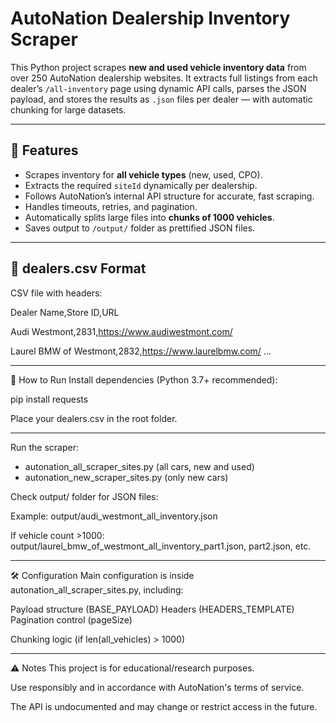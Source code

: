 # AutoNation Dealership Inventory Scraper

This Python project scrapes **new and used vehicle inventory data** from over 250 AutoNation dealership websites. 
It extracts full listings from each dealer’s `/all-inventory` page using dynamic API calls, parses the JSON payload, and stores the results as `.json` files per dealer — with automatic chunking for large datasets.

---

## 🚗 Features

- Scrapes inventory for **all vehicle types** (new, used, CPO).
- Extracts the required `siteId` dynamically per dealership.
- Follows AutoNation’s internal API structure for accurate, fast scraping.
- Handles timeouts, retries, and pagination.
- Automatically splits large files into **chunks of 1000 vehicles**.
- Saves output to `/output/` folder as prettified JSON files.

---

## 📄 dealers.csv Format

CSV file with headers:

Dealer Name,Store ID,URL

Audi Westmont,2831,https://www.audiwestmont.com/

Laurel BMW of Westmont,2832,https://www.laurelbmw.com/
...

---

🚀 How to Run
Install dependencies (Python 3.7+ recommended):

pip install requests



Place your dealers.csv in the root folder.

---
Run the scraper:
- autonation_all_scraper_sites.py (all cars, new and used)
- autonation_new_scraper_sites.py (only new cars)


Check output/ folder for JSON files:

Example: output/audi_westmont_all_inventory.json


If vehicle count >1000:
output/laurel_bmw_of_westmont_all_inventory_part1.json, part2.json, etc.

---

🛠 Configuration
Main configuration is inside autonation_all_scraper_sites.py, including:

Payload structure (BASE_PAYLOAD)
Headers (HEADERS_TEMPLATE)
Pagination control (pageSize)


Chunking logic (if len(all_vehicles) > 1000)


---

⚠️ Notes
This project is for educational/research purposes.

Use responsibly and in accordance with AutoNation's terms of service.

The API is undocumented and may change or restrict access in the future.
